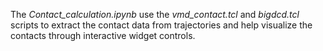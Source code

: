 The _Contact_calculation.ipynb_ use the _vmd_contact.tcl_ and _bigdcd.tcl_ scripts to extract the contact data from trajectories and help visualize the contacts through interactive widget controls.
